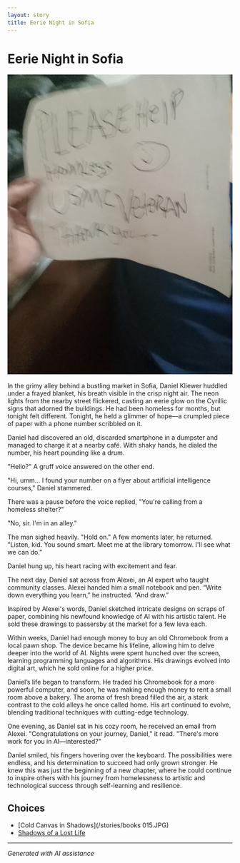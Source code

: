 ```yaml
---
layout: story
title: Eerie Night in Sofia
---
```


# Eerie Night in Sofia

![Eerie Night in Sofia](/input_images/20221113_153653.jpg)

In the grimy alley behind a bustling market in Sofia, Daniel Kliewer huddled under a frayed blanket, his breath visible in the crisp night air. The neon lights from the nearby street flickered, casting an eerie glow on the Cyrillic signs that adorned the buildings. He had been homeless for months, but tonight felt different. Tonight, he held a glimmer of hope—a crumpled piece of paper with a phone number scribbled on it.

Daniel had discovered an old, discarded smartphone in a dumpster and managed to charge it at a nearby café. With shaky hands, he dialed the number, his heart pounding like a drum.

"Hello?" A gruff voice answered on the other end.

"Hi, umm... I found your number on a flyer about artificial intelligence courses," Daniel stammered.

There was a pause before the voice replied, "You're calling from a homeless shelter?"

"No, sir. I'm in an alley."

The man sighed heavily. "Hold on." A few moments later, he returned. "Listen, kid. You sound smart. Meet me at the library tomorrow. I'll see what we can do."

Daniel hung up, his heart racing with excitement and fear.

The next day, Daniel sat across from Alexei, an AI expert who taught community classes. Alexei handed him a small notebook and pen. “Write down everything you learn,” he instructed. “And draw.”

Inspired by Alexei's words, Daniel sketched intricate designs on scraps of paper, combining his newfound knowledge of AI with his artistic talent. He sold these drawings to passersby at the market for a few leva each.

Within weeks, Daniel had enough money to buy an old Chromebook from a local pawn shop. The device became his lifeline, allowing him to delve deeper into the world of AI. Nights were spent hunched over the screen, learning programming languages and algorithms. His drawings evolved into digital art, which he sold online for a higher price.

Daniel’s life began to transform. He traded his Chromebook for a more powerful computer, and soon, he was making enough money to rent a small room above a bakery. The aroma of fresh bread filled the air, a stark contrast to the cold alleys he once called home. His art continued to evolve, blending traditional techniques with cutting-edge technology.

One evening, as Daniel sat in his cozy room, he received an email from Alexei. "Congratulations on your journey, Daniel," it read. "There's more work for you in AI—interested?"

Daniel smiled, his fingers hovering over the keyboard. The possibilities were endless, and his determination to succeed had only grown stronger. He knew this was just the beginning of a new chapter, where he could continue to inspire others with his journey from homelessness to artistic and technological success through self-learning and resilience.


## Choices

* [Cold Canvas in Shadows](/stories/books 015.JPG)
* [Shadows of a Lost Life](/stories/20221013_144257)


---
*Generated with AI assistance*

